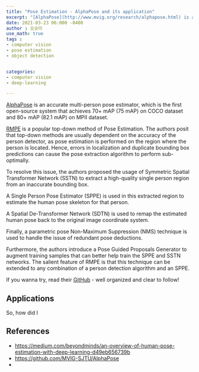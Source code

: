 ```yaml
---
title: "Pose Estimation - AlphaPose and its application"
excerpt: "[AlphaPose](http://www.mvig.org/research/alphapose.html) is an accurate multi-person pose estimator, which is the first open-source system that achieves 70+ mAP (75 mAP) on COCO dataset and 80+ mAP (82.1 mAP) on MPII dataset."
date: 2021-03-23 06:000 -0400
author : 오승미
use_math: true
tags :
- computer vision
- pose estimation
- object detection


categories:
- computer vision
- deep-learning

---
```


[AlphaPose](http://www.mvig.org/research/alphapose.html) is an accurate multi-person pose estimator, which is the first open-source system that achieves 70+ mAP (75 mAP) on COCO dataset and 80+ mAP (82.1 mAP) on MPII dataset.

[RMPE](https://arxiv.org/abs/1612.00137) is a popular top-down method of Pose Estimation. The authors posit that top-down methods are usually dependent on the accuracy of the person detector, as pose estimation is performed on the region where the person is located. Hence, errors in localization and duplicate bounding box predictions can cause the pose extraction algorithm to perform sub-optimally.

To resolve this issue, the authors proposed the usage of Symmetric Spatial Transformer Network (SSTN) to extract a high-quality single person region from an inaccurate bounding box.

A Single Person Pose Estimator (SPPE) is used in this extracted region to estimate the human pose skeleton for that person.

A Spatial De-Transformer Network (SDTN) is used to remap the estimated human pose back to the original image coordinate system.

Finally, a parametric pose Non-Maximum Suppression (NMS) technique is used to handle the issue of redundant pose deductions.

Furthermore, the authors introduce a Pose Guided Proposals Generator to augment training samples that can better help train the SPPE and SSTN networks. The salient feature of RMPE is that this technique can be extended to any combination of a person detection algorithm and an SPPE.

If you wanna try, read their [GitHub](https://github.com/MVIG-SJTU/AlphaPose/blob/master/docs/INSTALL.md) - well organized and clear to follow!



## Applications  

So, how did I



## References

- https://medium.com/beyondminds/an-overview-of-human-pose-estimation-with-deep-learning-d49eb656739b
- https://github.com/MVIG-SJTU/AlphaPose
-
